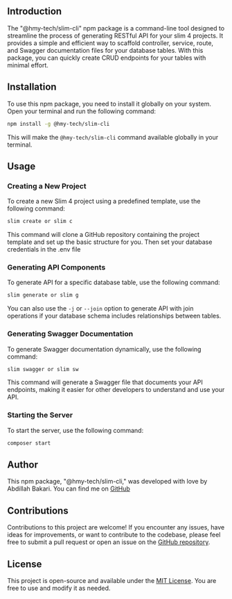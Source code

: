 ## Introduction

The "@hmy-tech/slim-cli" npm package is a command-line tool designed to streamline the process of generating RESTful API for your slim 4 projects. It provides a simple and efficient way to scaffold controller, service, route, and Swagger documentation files for your database tables. With this package, you can quickly create CRUD endpoints for your tables with minimal effort.

## Installation

To use this npm package, you need to install it globally on your system. Open your terminal and run the following command:

```bash
npm install -g @hmy-tech/slim-cli
```

This will make the `@hmy-tech/slim-cli` command available globally in your terminal.

## Usage

### Creating a New Project

To create a new Slim 4 project using a predefined template, use the following command:

```bash
slim create or slim c
```

This command will clone a GitHub repository containing the project template and set up the basic structure for you.
Then set your database credentials in the .env file

### Generating API Components

To generate API for a specific database table, use the following command:

```bash
slim generate or slim g
```

You can also use the `-j` or `--join` option to generate API with join operations if your database schema includes relationships between tables.


### Generating Swagger Documentation

To generate Swagger documentation dynamically, use the following command:

```bash
slim swagger or slim sw
```

This command will generate a Swagger file that documents your API endpoints, making it easier for other developers to understand and use your API.


### Starting the Server

To start the server, use the following command:

```bash
composer start
```

## Author

This npm package, "@hmy-tech/slim-cli," was developed with love by Abdillah Bakari. You can find me on [GitHub](https://github.com/abdibaker)

## Contributions

Contributions to this project are welcome! If you encounter any issues, have ideas for improvements, or want to contribute to the codebase, please feel free to submit a pull request or open an issue on the [GitHub repository](https://github.com/abdibaker/slim-cli).

## License

This project is open-source and available under the [MIT License](LICENSE). You are free to use and modify it as needed.
